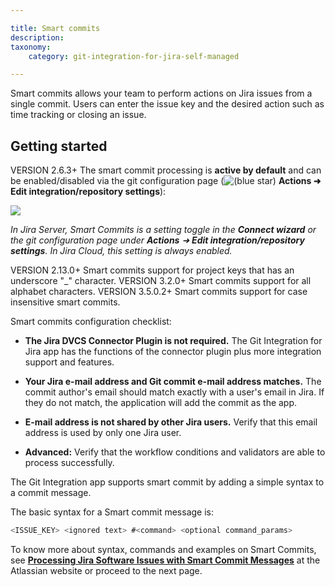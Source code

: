 ```yaml
---

title: Smart commits
description:
taxonomy:
    category: git-integration-for-jira-self-managed

---
```

Smart commits allows your team to perform actions on Jira issues from a single commit. Users can enter the issue key and the desired action such as time tracking or closing an issue.

## Getting started

VERSION 2.6.3+ The smart commit processing is **active by default** and can be enabled/disabled via the git configuration page (![(blue star)](/wiki/s/-1639011364/6452/8b4898d3c114827e64ec143b4fa79bb76a6cfa5b/_/images/icons/emoticons/star_blue.png) **Actions ➜ Edit integration/repository settings**):

![](https://bigbrassband.atlassian.net/wiki/download/thumbnails/1930398395/smart-commit-setting.png?version=1&modificationDate=1630642887746&cacheVersion=1&api=v2&width=374&height=80)

_In Jira Server, Smart Commits is a setting toggle in the **Connect wizard** or the git_
_configuration page under **Actions** ➜ **Edit integration/repository settings**._
_In Jira Cloud, this setting is always enabled._

VERSION 2.13.0+ Smart commits support for project keys that has an underscore "\_" character.
VERSION 3.2.0+ Smart commits support for all alphabet characters.
VERSION 3.5.0.2+ Smart commits support for case insensitive smart commits.


Smart commits configuration checklist:

*   **The Jira DVCS Connector Plugin is not required.**
    The Git Integration for Jira app has the functions of the connector plugin plus more integration support and features.

*   **Your Jira e-mail address and Git commit e-mail address matches.**
    The commit author's email should match exactly with a user's email in Jira. If they do not match, the application will add the commit as the app.

*   **E-mail address is not shared by other Jira users.**
    Verify that this email address is used by only one Jira user.

*   **Advanced:** Verify that the workflow conditions and validators are able to process successfully.



The Git Integration app supports smart commit by adding a simple syntax to a commit message.

The basic syntax for a Smart commit message is:

```java
<ISSUE_KEY> <ignored text> #<command> <optional command_params>
```

To know more about syntax, commands and examples on Smart Commits, see [**Processing Jira Software Issues with Smart Commit Messages**](https://confluence.atlassian.com/bitbucket/processing-jira-software-issues-with-smart-commit-messages-298979931.html) at the Atlassian website or proceed to the next page.

